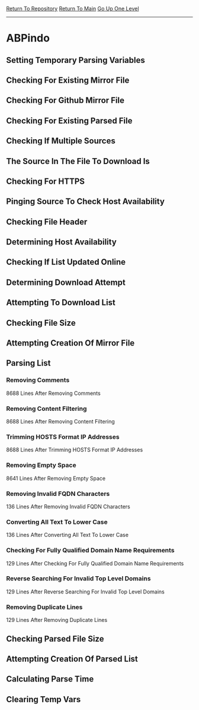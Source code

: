 [Return To Repository](https://github.com/deathbybandaid/piholeparser/)
[Return To Main](https://github.com/deathbybandaid/piholeparser/blob/master/RecentRunLogs/Mainlog.md)
[Go Up One Level](https://github.com/deathbybandaid/piholeparser/blob/master/RecentRunLogs/TopLevelScripts/30-Processing-External-Blacklists.md)
____________________________________
# ABPindo
## Setting Temporary Parsing Variables
## Checking For Existing Mirror File
## Checking For Github Mirror File
## Checking For Existing Parsed File
## Checking If Multiple Sources
## The Source In The File To Download Is
## Checking For HTTPS
## Pinging Source To Check Host Availability
## Checking File Header
## Determining Host Availability
## Checking If List Updated Online
## Determining Download Attempt
## Attempting To Download List
## Checking File Size
## Attempting Creation Of Mirror File
## Parsing List
### Removing Comments
8688 Lines After Removing Comments
### Removing Content Filtering
8688 Lines After Removing Content Filtering
### Trimming HOSTS Format IP Addresses
8688 Lines After Trimming HOSTS Format IP Addresses
### Removing Empty Space
8641 Lines After Removing Empty Space
### Removing Invalid FQDN Characters
136 Lines After Removing Invalid FQDN Characters
### Converting All Text To Lower Case
136 Lines After Converting All Text To Lower Case
### Checking For Fully Qualified Domain Name Requirements
129 Lines After Checking For Fully Qualified Domain Name Requirements
### Reverse Searching For Invalid Top Level Domains
129 Lines After Reverse Searching For Invalid Top Level Domains
### Removing Duplicate Lines
129 Lines After Removing Duplicate Lines
## Checking Parsed File Size
## Attempting Creation Of Parsed List
## Calculating Parse Time
## Clearing Temp Vars
